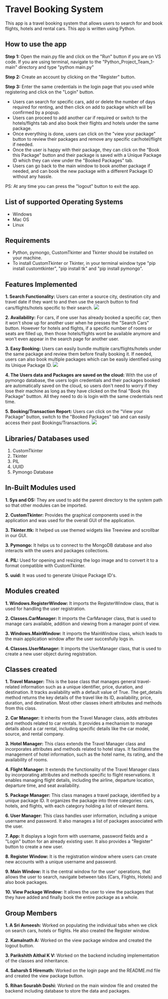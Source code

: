 # Travel Booking System
This app is a travel booking system that allows users to search for and book flights, hotels and rental cars. This app is written using Python.

## How to use the app
**Step 1:** Open the main.py file and click on the "Run" button if you are on VS code. If you are using terminal, navigate to the "Python_Project_Team_1-main" directory and type "python main.py"

**Step 2:** Create an account by clicking on the "Register" button.

**Step 3:** Enter the same credentials in the login page that you used while registering and click on the "Login" button.

* Users can search for specific cars, add or delete the number of days required for renting, and then click on add to package which will be confirmed by a popup. 
* Users can proceed to add another car if required or switch to the hotels/flights tab and also book their flights and hotels under the same package.
* Once everything is done, users can click on the "view your package" button to review their packages and remove any specific car/hotel/flight if needed. 
* Once the user is happy with their package, they can click on the "Book this Package" button and their package is saved with a Unique Package ID which they can view under the "Booked Packages" tab.
* Users can go back to the main window to book another package if needed, and can book the new package with a different Package ID without any hassle.
    
PS: At any time you can press the "logout" button to exit the app.

## List of supported Operating Systems
* Windows
* Mac OS
* Linux

## Requirements
* Python, pymongo, CustomTkinter and Tkinter should be installed on your machine.
* To install CustomTkinter or Tkinter, in your terminal window type "pip install customtkinter", "pip install tk" and "pip install pymongo".

## Features Implemented
**1. Search Functionality:** Users can enter a source city, destination city and travel date if they want to and then use the search button to find cars/flights/hotels specific to their search.
![](misc/Feature_1.png)


**2. Availability:** For cars, if one user has already booked a specific car, then it won't show up for another user when he presses the "Search Cars" button. However for hotels and flights, if a specific number of rooms or seats are filled up, then those hotels/flights wont be available anymore and won't even appear in the search page for another user.

**3. Easy Booking:** Users can easily bundle multiple cars/flights/hotels under the same package and review them before finally booking it. If needed, users can also book multiple packages which can be easily identified using its Unique Package ID.
![](misc/Feature_3.png)

**4. The Users data and Packages are saved on the cloud:** With the use of pymongo database, the users login credentials and their packages booked are automatically saved on the cloud, so users don't need to worry if they lose their machine as long as they have clicked on the final "Book this Package" buttton. All they need to do is login with the same credentials next time.

**5. Booking/Transaction Report:** Users can click on the "View your Package" button, switch to the "Booked Packages" tab and can easily access their past Bookings/Transactions.
![](misc/Feature_5.png)

## Libraries/ Databases used
1. CustomTkinter
2. Tkinter
3. PIL
4. UUID
5. Pymongo Database

## In-Built Modules used
**1. Sys and OS:** They are used to add the parent directory to the system path so that other modules can be imported.

**2. CustomTkinter:** Provides the graphical components used in the application and was used for the overall GUI of the application.

**3. Tkinter.ttk:** It helped us use themed widgets like Treeview and scrollbar in our GUI.

**3. Pymongo:** It helps us to connect to the MongoDB database and also interacts with the users and packages collections.

**4. PIL:** Used for opening and resizing the logo image and to convert it to a format compatible with CustomTkinter.

**5. uuid:** It was used to generate Unique Package ID's.

## Modules created
**1. Windows.RegisterWindow:** It imports the RegisterWindow class, that is used for handling the user registration.

**2. Classes.CarManager:** It imports the CarManager class, that is used to manage cars available, addition and viewing from a manager point of view.

**3. Windows.MainWindow:** It imports the MainWindow class, which leads to the main application window after the user succesfully logs in.

**4. Classes.UserManager:** It imports the UserManager class, that is used to create a new user object during registration.

## Classes created
**1. Travel Manager:** This is the base class that manages general travel-related information such as a unique identifier, price, duration, and destination. It tracks availability with a default value of True. The get_details method returns the key details of the travel like its ID, availability, price, duration, and destination. Most other classes inherit attributes and methods from this class.

**2. Car Manager:** It inherits from the Travel Manager class, adds attributes and methods related to car rentals.  It provides a mechanism to manage details about a car rental, including specific details like the car model, source, and rental company.

**3. Hotel Manager:** This class extends the Travel Manager class and incorporates attributes and methods related to hotel stays. It facilitates the management of hotel information, such as the hotel name, its rating, and the availability of rooms.

**4. Flight Manager:**  It extends the functionality of the Travel Manager class by incorporating attributes and methods specific to flight reservations. It enables managing flight details, including the airline, departure location, departure time, and seat availability.

**5. Package Manager:** This class manages a travel package, identified by a unique package ID. It organizes the package into three categories: cars, hotels, and flights, with each category holding a list of relevant items.

**6. User Manager:** This class handles user information, including a unique username and password. It also manages a list of packages associated with the user.

**7. App:** It displays a login form with username, password fields and a "Login" button for an already existing user. It also provides a "Register" button to create a new user.

**8. Register Window:** It is the registration window where users can create new accounts with a unique username and password.

**9. Main Window:** It is the central window for the user' operations, that allows the user to search, navigate between tabs (Cars, Flights, Hotels) and also book packages.

**10. View Package Window:** It allows the user to view the packages that they have added and finally book the entire package as a whole.

## Group Members
**1. A Sri Avneesh:** Worked on populating the individual tabs when we click on search cars, hotels or flights. He also created the Register window.

**2. Kamalnath A:** Worked on the view package window and created the logout button.

**3. Parikshith Aithal K V:** Worked on the backend including implementation of the classes and inheritance.

**4. Saharsh S Hiremath:** Worked on the login page and the README.md file and created the view package button.

**5. Rihan Sourabh Doshi:** Worked on the main window file and created the backend including database to store the data and packages.
